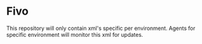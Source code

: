 # Fivo

This repository will only contain xml's specific per environment. Agents for specific environment will monitor this xml for updates.
